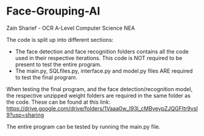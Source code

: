# Face-Grouping-AI
Zain Sharief - OCR A-Level Computer Science NEA 

The code is split up into different sections:

- The face detection and face recognition folders contains all the code used in their respective iterations. This code is NOT required to be present to test the entire program.
- The main.py, SQLfiles.py, interface.py and model.py files ARE required to test the final program.

When testing the final program, and the face detection/recognition model, the respective unzipped weight folders are required in the same folder as the code. These can be found at this link: https://drive.google.com/drive/folders/1Vaaa0w_I93l_cMByeypZJQGFItr9vsI9?usp=sharing

The entire program can be tested by running the main.py file.
